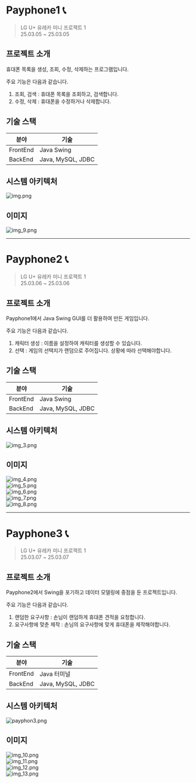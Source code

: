 # Payphone1 📞
> LG U+ 유레카 미니 프로젝트 1  
> 25.03.05 ~ 25.03.05

## 프로젝트 소개
휴대폰 목록을 생성, 조회, 수정, 삭제하는 프로그램입니다.

주요 기능은 다음과 같습니다.
1. 조회, 검색 : 휴대폰 목록을 조회하고, 검색합니다.
2. 수정, 삭제 : 휴대폰을 수정하거나 삭제합니다.

## 기술 스택
| 분야       | 기술               |
|----------|-------------------|
| FrontEnd | Java Swing        |
| BackEnd  | Java, MySQL, JDBC |

## 시스템 아키텍처
![img.png](img/payphone1_ERD.png)

## 이미지
![img_9.png](img%2Fimg_9.png)

---

# Payphone2 📞
> LG U+ 유레카 미니 프로젝트 1  
> 25.03.06 ~ 25.03.06

## 프로젝트 소개
Payphone1에서 Java Swing GUI를 더 활용하여 만든 게임입니다.

주요 기능은 다음과 같습니다.
1. 캐릭터 생성 : 이름을 설정하여 캐릭터를 생성할 수 있습니다.
2. 선택 : 게임의 선택지가 랜덤으로 주어집니다. 상황에 따라 선택해야합니다.

## 기술 스택
| 분야       | 기술               |
|----------|-------------------|
| FrontEnd | Java Swing        |
| BackEnd  | Java, MySQL, JDBC |


## 시스템 아키텍처
![img_3.png](img%2Fimg_3.png)

## 이미지
![img_4.png](img%2Fimg_4.png)  
![img_5.png](img%2Fimg_5.png)  
![img_6.png](img%2Fimg_6.png)  
![img_7.png](img%2Fimg_7.png)  
![img_8.png](img%2Fimg_8.png)  

---

# Payphone3 📞
> LG U+ 유레카 미니 프로젝트 1  
> 25.03.07 ~ 25.03.07

## 프로젝트 소개
Payphone2에서 Swing을 포기하고 데이터 모델링에 중점을 둔 프로젝트입니다.

주요 기능은 다음과 같습니다.
1. 랜덤한 요구사항 : 손님이 랜덤하게 휴대폰 견적을 요청합니다.
2. 요구사항에 맞춘 제작 : 손님의 요구사항에 맞게 휴대폰을 제작해야합니다.

## 기술 스택
| 분야       | 기술               |
|----------|------------------|
| FrontEnd | Java 터미널         |
| BackEnd  | Java, MySQL, JDBC |

## 시스템 아키텍처
![payphon3.png](img%2Fpayphon3.png)

## 이미지
![img_10.png](img%2Fimg_10.png)  
![img_11.png](img%2Fimg_11.png)  
![img_12.png](img%2Fimg_12.png)  
![img_13.png](img%2Fimg_13.png)  
